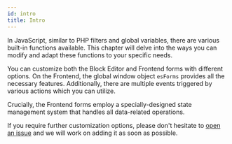 ```yaml
---
id: intro
title: Intro
---
```


In JavaScript, similar to PHP filters and global variables, there are various built-in functions available. This chapter will delve into the ways you can modify and adapt these functions to your specific needs.

You can customize both the Block Editor and Frontend forms with different options. On the Frontend, the global window object `esForms` provides all the necessary features. Additionally, there are multiple events triggered by various actions which you can utilize.

Crucially, the Frontend forms employ a specially-designed state management system that handles all data-related operations.

If you require further customization options, please don't hesitate to [open an issue](https://github.com/uandhgroup/eightshift-forms/issues/new/choose) and we will work on adding it as soon as possible.
